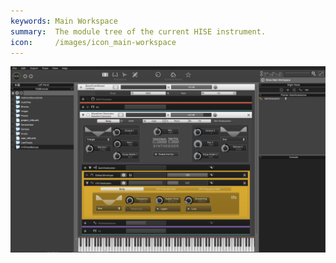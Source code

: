 ```yaml
---
keywords: Main Workspace
summary:  The module tree of the current HISE instrument.
icon:     /images/icon_main-workspace
---
```


![Left Panel](images/custom/main-workspace.png)